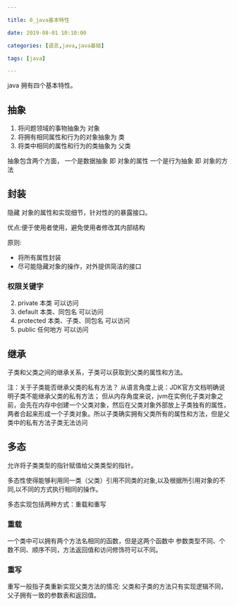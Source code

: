 ```yaml
---

title: 0_java基本特性

date: 2019-08-01 10:10:00

categories: [语言,java,java基础]

tags: [java]

---
```




<!--more-->

java 拥有四个基本特性。

## 抽象

1. 将问题领域的事物抽象为 对象
2. 将拥有相同属性和行为的对象抽象为 类
3. 将类中相同的属性和行为的类抽象为 父类

抽象包含两个方面，
一个是数据抽象 即 对象的属性
一个是行为抽象 即 对象的方法

## 封装

隐藏 对象的属性和实现细节，针对性的的暴露接口。

优点:便于使用者使用，避免使用者修改其内部结构

原则:

- 将所有属性封装
- 尽可能隐藏对象的操作，对外提供简洁的接口

### 权限关键字

2. private   本类             可以访问
4. default   本类、同包名      可以访问
3. protected 本类、子类、同包名 可以访问
1. public    任何地方          可以访问


## 继承

子类和父类之间的继承关系，子类可以获取到父类的属性和方法。

注：关于子类能否继承父类的私有方法？ 
从语言角度上说：JDK官方文档明确说明子类不能继承父类的私有方法； 
但从内存角度来说，jvm在实例化子类对象之前，会先在内存中创建一个父类对象，然后在父类对象外部放上子类独有的属性，两者合起来形成一个子类对象。所以子类确实拥有父类所有的属性和方法，但是父类中的私有方法子类无法访问

## 多态

允许将子类类型的指针赋值给父类类型的指针。

多态性使得能够利用同一类（父类）引用不同类的对象,以及根据所引用对象的不同,以不同的方式执行相同的操作。

多态实现包括两种方式：重载和重写

### 重载

一个类中可以拥有两个方法名相同的函数，但是这两个函数中 参数类型不同、个数不同、顺序不同，方法返回值和访问修饰符可以不同。

### 重写

重写一般指子类重新实现父类方法的情况: 父类和子类的方法只有实现逻辑不同，父子拥有一致的参数表和返回值。